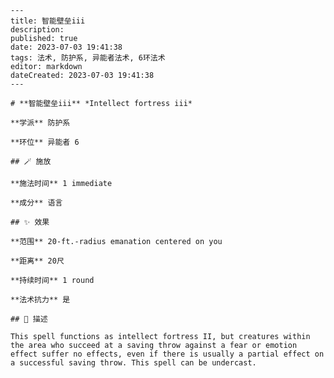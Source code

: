 
    ---
    title: 智能壁垒iii
    description: 
    published: true
    date: 2023-07-03 19:41:38
    tags: 法术, 防护系, 异能者法术, 6环法术
    editor: markdown
    dateCreated: 2023-07-03 19:41:38
    ---

    # **智能壁垒iii** *Intellect fortress iii*

    **学派** 防护系 

    **环位** 异能者 6

    ## 🪄 施放

    **施法时间** 1 immediate

    **成分** 语言

    ## ✨ 效果  

    **范围** 20-ft.-radius emanation centered on you

    **距离** 20尺  

    **持续时间** 1 round 

    **法术抗力** 是

    ## 📖 描述

    This spell functions as intellect fortress II, but creatures within the area who succeed at a saving throw against a fear or emotion effect suffer no effects, even if there is usually a partial effect on a successful saving throw. This spell can be undercast.
    